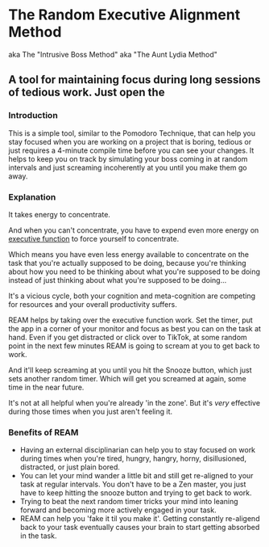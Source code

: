# The Random Executive Alignment Method
aka The "Intrusive Boss Method" aka "The Aunt Lydia Method" 

## A tool for maintaining focus during long sessions of tedious work.  Just open the



### Introduction
This is a simple tool, similar to the Pomodoro Technique, that can help you stay focused when you are working on a project that is boring, tedious or just requires a 4-minute compile time before you can see your changes. It helps
to keep you on track by simulating your boss coming in at random intervals and just screaming incoherently at you until you make them go away.  

### Explanation 

It takes energy to concentrate. 

And when you can't concentrate, you have to expend even more energy on [executive function](https://en.wikipedia.org/wiki/Executive_functions) to force yourself to concentrate. 

Which means you have even less energy available to concentrate on the task that you're actually supposed to be doing, because you're thinking about how you need to be thinking about what you're supposed to be doing instead of just thinking about what you're supposed to be doing...  

It's a vicious cycle, both your cognition and meta-cognition are competing for resources and your overall productivity suffers. 


REAM helps by taking over the executive function work.  Set the timer, put the app in a corner of your monitor and focus as best you can on the task at hand.  Even if you get distracted or click over to TikTok, at some random point in the next few minutes REAM is going to scream at you to get back to work.  

And it'll keep screaming at you until you hit the Snooze button, which just sets another random timer.  Which will get you screamed at again, some time in the near future.


It's not at all helpful when you're already 'in the zone'.  But it's _very_ effective during those times when you just aren't feeling it.

### Benefits of REAM

- Having an external disciplinarian can help you to stay focused on work during times when you're tired, hungry, hangry, horny, disillusioned, distracted, or just plain bored.
- You can let your mind wander a little bit and still get re-aligned to your task at regular intervals. You don't have to be a Zen master, you just have to keep hitting the snooze button and trying to get back to work.
- Trying to beat the next random timer tricks your mind into leaning forward and becoming more actively engaged in your task.
- REAM can help you 'fake it til you make it'.  Getting constantly re-aligend back to your task eventually causes your brain to start getting absorbed in the task.   





